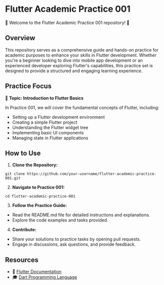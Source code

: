 # Flutter Academic Practice 001

🚀 Welcome to the Flutter Academic Practice 001 repository! 🚀

## Overview

This repository serves as a comprehensive guide and hands-on practice for academic purposes to enhance your skills in Flutter development. Whether you're a beginner looking to dive into mobile app development or an experienced developer exploring Flutter's capabilities, this practice set is designed to provide a structured and engaging learning experience.

## Practice Focus

📱 **Topic: Introduction to Flutter Basics**

In Practice 001, we will cover the fundamental concepts of Flutter, including:

- Setting up a Flutter development environment
- Creating a simple Flutter project
- Understanding the Flutter widget tree
- Implementing basic UI components
- Managing state in Flutter applications

## How to Use

1. **Clone the Repository:**
```
git clone https://github.com/your-username/flutter-academic-practice-001.git
```

2. **Navigate to Practice 001:**
```
cd flutter-academic-practice-001
``````

3. **Follow the Practice Guide:**
- Read the README.md file for detailed instructions and explanations.
- Explore the code examples and tasks provided.

4. **Contribute:**
- Share your solutions to practice tasks by opening pull requests.
- Engage in discussions, ask questions, and provide feedback.

## Resources

- 📘 [Flutter Documentation](https://flutter.dev/docs)
- 🎓 [Dart Programming Language](https://dart.dev)
